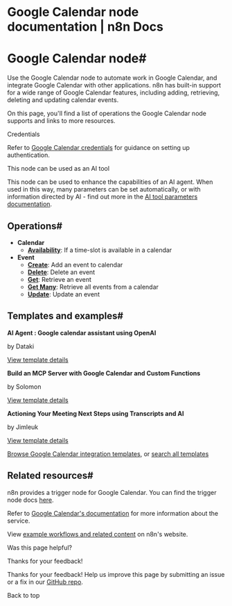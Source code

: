 # Google Calendar node documentation | n8n Docs

[ ](https://github.com/n8n-io/n8n-docs/edit/main/docs/integrations/builtin/app-nodes/n8n-nodes-base.googlecalendar/index.md "Edit this page")

# Google Calendar node#

Use the Google Calendar node to automate work in Google Calendar, and integrate Google Calendar with other applications. n8n has built-in support for a wide range of Google Calendar features, including adding, retrieving, deleting and updating calendar events.

On this page, you'll find a list of operations the Google Calendar node supports and links to more resources.

Credentials

Refer to [Google Calendar credentials](../../credentials/google/) for guidance on setting up authentication. 

This node can be used as an AI tool

This node can be used to enhance the capabilities of an AI agent. When used in this way, many parameters can be set automatically, or with information directed by AI - find out more in the [AI tool parameters documentation](../../../../advanced-ai/examples/using-the-fromai-function/).

## Operations#

  * **Calendar**
    * [**Availability**](calendar-operations/#availability): If a time-slot is available in a calendar
  * **Event**
    * [**Create**](event-operations/#create): Add an event to calendar
    * [**Delete**](event-operations/#delete): Delete an event
    * [**Get**](event-operations/#get): Retrieve an event
    * [**Get Many**](event-operations/#get-many): Retrieve all events from a calendar
    * [**Update**](event-operations/#update): Update an event

## Templates and examples#

**AI Agent : Google calendar assistant using OpenAI**

by Dataki

[View template details](https://n8n.io/workflows/2703-ai-agent-google-calendar-assistant-using-openai/)

**Build an MCP Server with Google Calendar and Custom Functions**

by Solomon

[View template details](https://n8n.io/workflows/3514-build-an-mcp-server-with-google-calendar-and-custom-functions/)

**Actioning Your Meeting Next Steps using Transcripts and AI**

by Jimleuk

[View template details](https://n8n.io/workflows/2328-actioning-your-meeting-next-steps-using-transcripts-and-ai/)

[Browse Google Calendar integration templates](https://n8n.io/integrations/google-calendar/), or [search all templates](https://n8n.io/workflows/)

## Related resources#

n8n provides a trigger node for Google Calendar. You can find the trigger node docs [here](../../trigger-nodes/n8n-nodes-base.googlecalendartrigger/).

Refer to [Google Calendar's documentation](https://developers.google.com/calendar/api/v3/reference) for more information about the service.

View [example workflows and related content](https://n8n.io/integrations/google-calendar/) on n8n's website.

Was this page helpful? 

Thanks for your feedback! 

Thanks for your feedback! Help us improve this page by submitting an issue or a fix in our [GitHub repo](https://github.com/n8n-io/n8n-docs). 

Back to top